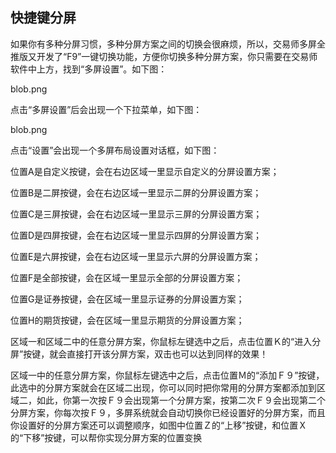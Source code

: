 ## 快捷键分屏
如果你有多种分屏习惯，多种分屏方案之间的切换会很麻烦，所以，交易师多屏全推版又开发了“F9”一键切换功能，方便你切换多种分屏方案，你只需要在交易师软件中上方，找到“多屏设置”。如下图：

blob.png

点击“多屏设置”后会出现一个下拉菜单，如下图：

blob.png

点击“设置”会出现一个多屏布局设置对话框，如下图：

位置A是自定义按键，会在右边区域一里显示自定义的分屏设置方案；

位置B是二屏按键，会在右边区域一里显示二屏的分屏设置方案；

位置C是三屏按键，会在右边区域一里显示三屏的分屏设置方案；

位置D是四屏按键，会在右边区域一里显示四屏的分屏设置方案；

位置E是六屏按键，会在右边区域一里显示六屏的分屏设置方案；

位置F是全部按键，会在区域一里显示全部的分屏设置方案；

位置G是证券按键，会在区域一里显示证券的分屏设置方案；

位置H的期货按键，会在区域一里显示期货的分屏设置方案；

区域一和区域二中的任意分屏方案，你鼠标左键选中之后，点击位置Ｋ的“进入分屏”按键，就会直接打开该分屏方案，双击也可以达到同样的效果！

区域一中的任意分屏方案，你鼠标左键选中之后，点击位置Ｍ的“添加Ｆ９”按键，此选中的分屏方案就会在区域二出现，你可以同时把你常用的分屏方案都添加到区域二，如此，你第一次按Ｆ９会出现第一个分屏方案，按第二次Ｆ９会出现第二个分屏方案，你每次按Ｆ９，多屏系统就会自动切换你已经设置好的分屏方案，而且你设置好的分屏方案还可以调整顺序，如图中位置Ｚ的“上移”按键，和位置Ｘ的“下移”按键，可以帮你实现分屏方案的位置变换